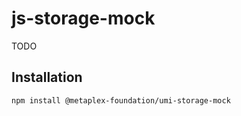 # js-storage-mock

TODO

## Installation

```sh
npm install @metaplex-foundation/umi-storage-mock
```
